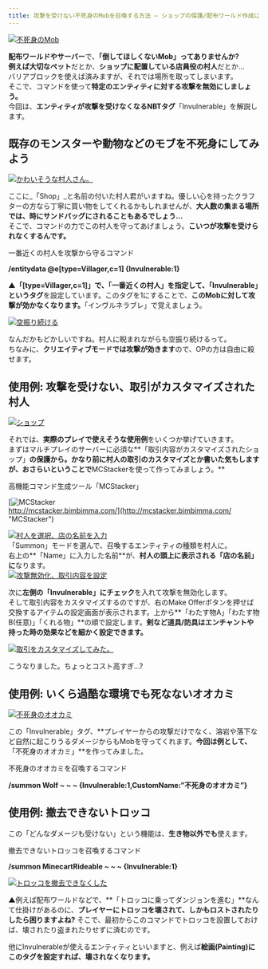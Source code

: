 ```yaml
---
title: 攻撃を受けない不死身のMobを召喚する方法 – ショップの保護/配布ワールド作成に [コマンド解説]
---
```


[![不死身のMob](https://cdn-ak.f.st-hatena.com/images/fotolife/s/sasigume/20210208/20210208155352.png)](#b/a/bab27a51.png "不死身のMob")

**配布ワールドやサーバー**で、**「倒してほしくないMob」**ってありませんか?  
例えば**大切なペット**だとか、**ショップに配置している店員役の村人**だとか…  
バリアブロックを使えば済みますが、それでは場所を取ってしまいます。  
そこで、コマンドを使って**特定のエンティティに対する攻撃を無効にしましょう。**  
今回は、**エンティティが攻撃を受けなくなるNBTタグ**「Invulnerable」を解説します。

## 既存のモンスターや動物などのモブを不死身にしてみよう

[![かわいそうな村人さん。](https://cdn-ak.f.st-hatena.com/images/fotolife/s/sasigume/20210208/20210208144332.png)](#7/6/76f1c4ac.png "かわいそうな村人さん。")

ここに_「Shop」_と名前の付いた村人君がいますね。優しい心を持ったクラフターの方なら丁寧に買い物をしてくれるかもしれませんが、**大人数の集まる場所では、時にサンドバッグにされることもあるでしょう…**  
そこで、コマンドの力でこの村人を守ってあげましょう。**こいつが攻撃を受けられなくするんです。**

一番近くの村人を攻撃から守るコマンド

**/entitydata @e\[type=Villager,c=1\] {Invulnerable:1}**

▲**「\[type=Villager,c=1\]」**で、「一番近くの村人」を指定して、**「Invulnerable」というタグ**を設定しています。このタグを1にすることで、**このMobに対して攻撃が効かなくなります。**「インヴルネラブレ」で覚えましょう。

[![空振り続ける](https://cdn-ak.f.st-hatena.com/images/fotolife/s/sasigume/20210208/20210208160840.png)](#c/9/c97f99e0.png "空振り続ける")

なんだかもどかしいですね。村人に睨まれながらも空振り続けるって。  
ちなみに、**クリエイティブモードでは攻撃が効きます**ので、OPの方は自由に殺せます。

## 使用例: 攻撃を受けない、取引がカスタマイズされた村人

[![ショップ](https://cdn-ak.f.st-hatena.com/images/fotolife/s/sasigume/20210208/20210208175621.png)](#f/4/f4c546d3.png "ショップ")

それでは、**実際のプレイで使えそうな使用例**をいくつか挙げていきます。  
まずはマルチプレイのサーバーに必須な**「取引内容がカスタマイズされたショップ」**の保護から。かなり前に村人の取引のカスタマイズとか書いた気もしますが、おさらいということで**MCStackerを使って作ってみましょう。**

高機能コマンド生成ツール「MCStacker」

[![MCStacker](https://cdn-ak.f.st-hatena.com/images/fotolife/s/sasigume/20210208/20210208125524.jpg)  
http://mcstacker.bimbimma.com/](http://mcstacker.bimbimma.com/ "MCStacker")

[![村人を選択、店の名前を入力](https://cdn-ak.f.st-hatena.com/images/fotolife/s/sasigume/20210208/20210208141940.jpg)](#6/1/618c002b.jpg "村人を選択、店の名前を入力")  
「Summon」モードを選んで、召喚するエンティティの種類を村人に。  
右上の**「Name」に入力した名前**が、**村人の頭上に表示される「店の名前」に**なります。  
[![攻撃無効化、取引内容を設定](https://cdn-ak.f.st-hatena.com/images/fotolife/s/sasigume/20210208/20210208152341.jpg)](#9/d/9daea115.jpg "攻撃無効化、取引内容を設定")

次に**左側の「Invulnerable」にチェック**を入れて攻撃を無効化します。  
そして取引内容をカスタマイズするのですが、右のMake Offerボタンを押せば交換するアイテムの設定画面が表示されます。上から**「わたす物A」「わたす物B(任意)」「くれる物」**の順で設定します。**剣など道具/防具はエンチャントや持った時の効果などを細かく設定できます。**

[![取引をカスタマイズしてみた。](https://cdn-ak.f.st-hatena.com/images/fotolife/s/sasigume/20210208/20210208150401.png)](#8/9/8949a4a2.png "取引をカスタマイズしてみた。")

こうなりました。ちょっとコスト高すぎ…?

## 使用例: いくら過酷な環境でも死なないオオカミ

[![不死身のオオカミ](https://cdn-ak.f.st-hatena.com/images/fotolife/s/sasigume/20210208/20210208180501.png)](#f/b/fbffc43c.png "不死身のオオカミ")

この「Invulnerable」タグ、**プレイヤーからの攻撃だけでなく、溶岩や落下など自然に起こりうるダメージからもMobを守ってくれます。**今回は例として、**「不死身のオオカミ」**を作ってみました。

不死身のオオカミを召喚するコマンド

**/summon Wolf ~ ~ ~ {Invulnerable:1,CustomName:”不死身のオオカミ”}**

## 使用例: 撤去できないトロッコ

この「どんなダメージも受けない」という機能は、**生き物以外でも**使えます。

撤去できないトロッコを召喚するコマンド

**/summon MinecartRideable ~ ~ ~ {Invulnerable:1}**

[![トロッコを撤去できなくした](https://cdn-ak.f.st-hatena.com/images/fotolife/s/sasigume/20210208/20210208134551.png)](#4/3/4340a040.png "トロッコを撤去できなくした")

▲例えば配布ワールドなどで、**「トロッコに乗ってダンジョンを進む」**なんて仕掛けがあるのに、**プレイヤーにトロッコを壊されて、しかもロストされたりしたら困りますよね?** そこで、最初からこのコマンドでトロッコを設置しておけば、壊されたり盗まれたりせずに済むのです。

他にInvulnerableが使えるエンティティといいますと、例えば**絵画(Painting)にこのタグを設定すれば、壊されなくなります。**
